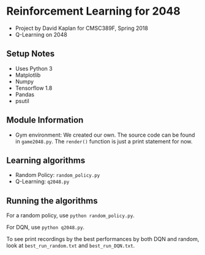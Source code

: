 # Reinforcement Learning for 2048
 - Project by David Kaplan for CMSC389F, Spring 2018
 - Q-Learning on 2048

## Setup Notes
 - Uses Python 3
 - Matplotlib
 - Numpy
 - Tensorflow 1.8
 - Pandas
 - psutil

## Module Information
 - Gym environment: We created our own. The source code can be found in `game2048.py`. The `render()` function is just a print statement for now.


## Learning algorithms
 - Random Policy: `random_policy.py`
 - Q-Learning: `q2048.py`

## Running the algorithms

For a random policy, use `python random_policy.py`.

For DQN, use `python q2048.py`.

To see print recordings by the best performances by both DQN and random, look at
`best_run_random.txt` and `best_run_DQN.txt`.
